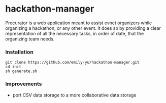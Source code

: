 # hackathon-manager
Procurator is a web application meant to assist evnet organizers while organizing a hackathon, or any other event. It does so by providing a clear representation of all the necessary tasks, in order of date, that the organizing team needs.

### Installation
	git clone https://github.com/emily-yu/hackathon-manager.git
	cd init
	sh generate.sh
	
### Improvements
* port CSV data storage to a more collaborative data storage